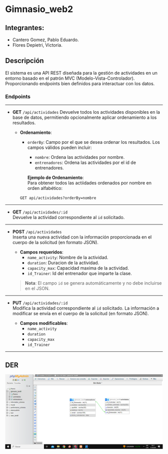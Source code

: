 # Gimnasio_web2

## Integrantes:

* Cantero Gomez, Pablo Eduardo.
* Flores Depietri, Victoria.

## Descripción

El sistema es una API REST diseñada para la gestión de actividades en un entorno basado en el patrón MVC (Modelo-Vista-Controlador). Proporcionando endpoints bien definidos para interactuar con los datos.

### Endpoints

---

- **GET** `/api/actividades`
    Devuelve todos los actividades disponibles en la base de datos, permitiendo opcionalmente aplicar ordenamiento a los resultados.

    - **Ordenamiento**:  
      - `orderBy`: Campo por el que se desea ordenar los resultados. Los campos válidos pueden incluir:
        - `nombre`: Ordena las actividades por nombre.
        - `entrenadores`: Ordena las actividades por el id de entrenadores.

        **Ejemplo de Ordenamiento**:  
      Para obtener todos las actiidades ordenados por nombre en orden alfabético:
      ```http
      GET api/actividades?orderBy=nombre
      ```

---

- **GET** `/api/actividades/:id`  
  Devuelve la actividad correspondiente al `id` solicitado.

---

- **POST** `/api/actividades`  
  Inserta una nueva actividad con la información proporcionada en el cuerpo de la solicitud (en formato JSON).

  - **Campos requeridos**:  
    - `name_activity`: Nombre de la actividad.  
    - `duration`:  Duracion de la actividad.  
    - `capacity_max`: Capacidad maxima de la actividad.  
    - `id_Trainer`: Id del entrenador que imparte la clase.

  > **Nota**: El campo `id` se genera automáticamente y no debe incluirse en el JSON.

---

- **PUT** `/api/actividades/:id`  
  Modifica la actividad correspondiente al `id` solicitado. La información a modificar se envía en el cuerpo de la solicitud (en formato JSON).

  - **Campos modificables**:  
    - `name_activity`  
    - `duration`  
    - `capacity_max`  
    - `id_Trainer`

---

## DER
![DER](./DER.png)
